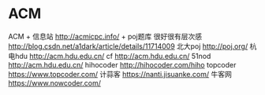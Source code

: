 # ACM
ACM
      + 信息站 http://acmicpc.info/
       + poj题库 很好很有层次感 http://blog.csdn.net/a1dark/article/details/11714009
       北大poj http://poj.org/
       杭电hdu http://acm.hdu.edu.cn/
       cf http://acm.hdu.edu.cn/
       51nod http://acm.hdu.edu.cn/
       hihocoder http://hihocoder.com/hiho
       topcoder https://www.topcoder.com/
       计蒜客 https://nanti.jisuanke.com/
       牛客网 https://www.nowcoder.com/
